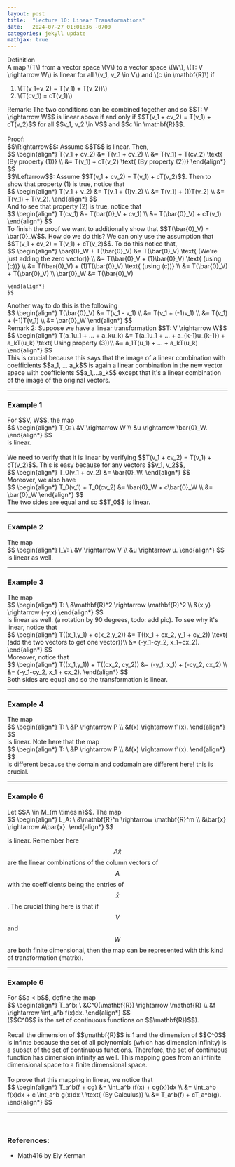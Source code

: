 ```yaml
---
layout: post
title:  "Lecture 10: Linear Transformations"
date:   2024-07-27 01:01:36 -0700
categories: jekyll update
mathjax: true
---
```

<div class="purdiv">
Definition
</div>
<div class="purbdiv">
A map \(T\) from a vector space \(V\) to a vector space \(W\), \(T: V \rightarrow W\) is linear for all \(v_1, v_2 \in V\) and \(c \in \mathbf{R}\) if
<ol>
	<li>\(T(v_1+v_2) = T(v_1) + T(v_2))\)</li>
	<li>\(T(cv_1) = cT(v_1)\)</li>
</ol>
</div>
Remark: The two conditions can be combined together and so $$T: V \rightarrow W$$ is linear above if and only if $$T(v_1 + cv_2) = T(v_1) + cT(v_2)$$ for all $$v_1, v_2 \in V$$ and $$c \in \mathbf{R}$$.
<br>
<br>
Proof: 
<br>
$$\Rightarrow$$: Assume $$T$$ is linear. Then,
<div>
	$$
	\begin{align*}
	 T(v_1 + cv_2) &= T(v_1 + cv_2) \\ 
	              &= T(v_1) + T(cv_2) \text{ (By property (1))} \\
				  &= T(v_1) + cT(v_2) \text{ (By property (2))}
	\end{align*}
	$$
</div> 
$$\Leftarrow$$: Assume $$T(v_1 + cv_2) = T(v_1) + cT(v_2)$$. Then to show that property (1) is true, notice that
<div>
	$$
	\begin{align*}
	 T(v_1 + v_2) &= T(v_1 + (1)v_2) \\
	              &= T(v_1) + (1)T(v_2) \\
				  &= T(v_1) + T(v_2).
	\end{align*}
	$$
</div> 
And to see that property (2) is true, notice that
<div>
	$$
	\begin{align*}
	 T(cv_1) &= T(bar{0}_V + cv_1) \\
	         &= T(\bar{0}_V) + cT(v_1)
	\end{align*}
	$$
</div>
To finish the proof we want to additionally show that $$T(\bar{0}_V) = \bar{0}_W$$. How do we do this? We can only use the assumption that $$T(v_1 + cv_2) = T(v_1) + cT(v_2)$$. To do this notice that,
<div>
	$$
	\begin{align*}
	 \bar{0}_W + T(\bar{0}_V) &= T(\bar{0}_V) \text{ (We're just adding the zero vector)} \\
	         &= T(\bar{0}_V + (1)\bar{0}_V) \text{ (using (c))} \\
			 &= T(\bar{0}_V) + (1)T(\bar{0}_V) \text{ (using (c))} \\
			 &= T(\bar{0}_V) + T(\bar{0}_V) \\
	\bar{0}_W &= T(\bar{0}_V) 
			 
	\end{align*}
	$$
</div>
Another way to do this is the following
<div>
	$$
	\begin{align*}
	 T(\bar{0}_V) &= T(v_1 - v_1) \\
	         &= T(v_1 + (-1)v_1) \\
			 &= T(v_1) + (-1)T(v_1) \\
			 &= \bar{0}_W
	\end{align*}
	$$
</div>
Remark 2: Suppose we have a linear transformation $$T: V \rightarrow W$$
<div>
	$$
	\begin{align*}
	 T(a_1u_1 + ... + a_ku_k) &= T(a_1u_1 + ... + a_{k-1}u_{k-1}) + a_kT(u_k) \text{ Using property (3)}\\
	 &= a_1T(u_1) + ... + a_kT(u_k)
	\end{align*}
	$$
</div>
This is crucial because this says that the image of a linear combination with coefficients $$a_1, ... a_k$$ is again a linear combination in the new vector space with coefficients $$a_1,...a_k$$ except that it's a linear combination of the image of the original vectors.
<hr>

<!------------------------------------------------------------------------------------>
<h3>Example 1</h3>
For $$V, W$$, the map
<div>
	$$
	\begin{align*}
	T_0: \ &V \rightarrow W \\ 
	&u \rightarrow \bar{0}_W.
	\end{align*}
	$$
</div>
is linear.
<br>
<br>
We need to verify that it is linear by verifying $$T(v_1 + cv_2) = T(v_1) + cT(v_2)$$. This is easy because for any vectors $$v_1, v_2$$,
<div>
	$$
	\begin{align*}
	 T_0(v_1 + cv_2) &= \bar{0}_W.
	 \end{align*}
	$$
</div>
Moreover, we also have
<div>
	$$
	\begin{align*}
	 T_0(v_1) + T_0(cv_2) &= \bar{0}_W + c\bar{0}_W \\
	                      &= \bar{0}_W
	\end{align*}
	$$
</div>
The two sides are equal and so $$T_0$$ is linear.
<hr>

<!------------------------------------------------------------------------------------>
<h3>Example 2</h3>
The map 
<div>
	$$
	\begin{align*}
	I_V: \ &V \rightarrow V \\
	&u \rightarrow u.
	\end{align*}
	$$
</div>
is linear as well.
<hr>

<!------------------------------------------------------------------------------------>
<h3>Example 3</h3>
The map 
<div>
	$$
	\begin{align*}
	T: \ &\mathbf{R}^2 \rightarrow \mathbf{R}^2  \\
	&(x,y) \rightarrow (-y,x)
	\end{align*}
	$$
</div>
is linear as well. (a rotation by 90 degrees, todo: add pic). To see why it's linear, notice that
<div>
	$$
	\begin{align*}
	 T((x_1,y_1) + c(x_2,y_2)) &= T((x_1 + cx_2, y_1 + cy_2)) \text{ (add the two vectors to get one vector)}\\ 
	 &= (-y_1-cy_2, x_1+cx_2).
	 \end{align*}
	$$
</div>
Moreover, notice that
<div>
	$$
	\begin{align*}
	 T((x_1,y_1)) + T((cx_2, cy_2)) &= (-y_1, x_1) + (-cy_2, cx_2) \\
	                                &= (-y_1-cy_2, x_1 + cx_2).
	\end{align*}
	$$
</div>
Both sides are equal and so the transformation is linear.
<hr>

<!------------------------------------------------------------------------------------>
<h3>Example 4</h3>
The map 
<div>
	$$
	\begin{align*}
	 T: \ &P \rightarrow P \\
	   &f(x) \rightarrow f'(x).
	\end{align*}
	$$
</div>
is linear. Note here that the map 
<div>
	$$
	\begin{align*}
	 T: \ &P \rightarrow P \\
	  &f(x) \rightarrow f'(x).
	\end{align*}
	$$
</div>
is different because the domain and codomain are different here! this is crucial. 
<hr>

<!------------------------------------------------------------------------------------>
<h3>Example 6</h3>
Let $$A \in M_{m \times n}$$. The map 
<div>
	$$
	\begin{align*}
	 L_A: \ &\mathbf{R}^n \rightarrow \mathbf{R}^m \\
	  &\bar{x} \rightarrow A\bar{x}.
	\end{align*}
	$$
</div>

is linear. Remember here $$A\bar{x}$$ are the linear combinations of the column vectors of $$A$$ with the coefficients being the entries of $$\bar{x}$$. The crucial thing here is that if $$V$$ and $$W$$ are both finite dimensional, then the map can be represented with this kind of transformation (matrix). 
<hr>

<!------------------------------------------------------------------------------------>
<h3>Example 6</h3>
For $$a < b$$, define the map 
<div>
	$$
	\begin{align*}
	 T_a^b: \ &C^0(\mathbf{R}) \rightarrow \mathbf{R} \\
	  &f \rightarrow \int_a^b f(x)dx.
	\end{align*}
	$$
</div>
($$C^0$$ is the set of continuous functions on $$\mathbf{R})$$). 
<br>
<br>
Recall the dimension of $$\mathbf{R}$$ is 1 and the dimension of $$C^0$$ is infinte because the set of all polynomials (which has dimension infinity) is a subset of the set of continuous functions. Therefore, the set of continuous function has dimension infinity as well. This mapping goes from an infinite dimensional space to a finite dimensional space.
<br>
<br>
To prove that this mapping in linear, we notice that
<div>
	$$
	\begin{align*}
	 T_a^b(f + cg) &= \int_a^b (f(x) + cg(x))dx \\
	          &= \int_a^b f(x)dx + c \int_a^b g(x)dx \ \text{ (By Calculus)} \\
	 &= T_a^b(f) + cT_a^b(g).
	\end{align*}
	$$
</div>
<hr>
<br>
<!------------------------------------------------------------------------------------>
<h3>References:</h3>
<ul>
<li>Math416 by Ely Kerman</li>
</ul>























